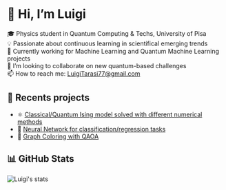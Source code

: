 # 👋 Hi, I’m Luigi

🎓 Physics student in Quantum Computing & Techs, University of Pisa  
💡 Passionate about continuous learning in scientifical emerging trends  
🎯 Currently working for Machine Learning and Quantum Machine Learning projects  
💞️ I’m looking to collaborate on new quantum-based challenges  
📫 How to reach me: LuigiTarasi77@gmail.com 

## 📌 Recents projects
- ⚛️ [Classical/Quantum Ising model solved with different numerical methods](https://github.com/gigits02/IsingModel)  
- 🧠 [Neural Network for classification/regression tasks](https://github.com/gigits02/Mlproject)  
- 🎨 [Graph Coloring with QAOA](https://github.com/gigits02/QMLproject)  

## 📊 GitHub Stats
![Luigi's stats](https://github-readme-stats.vercel.app/api?username=gigits02&show_icons=true&theme=github_dark)
